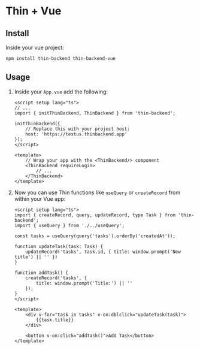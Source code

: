 # Thin + Vue

## Install

Inside your vue project:

```bash
npm install thin-backend thin-backend-vue
```

## Usage

1. Inside your `App.vue` add the following:

    ```vue
    <script setup lang="ts">
    // ...
    import { initThinBackend, ThinBackend } from 'thin-backend';

    initThinBackend({
        // Replace this with your project host:
        host: 'https://testus.thinbackend.app'
    });
    </script>

    <template>
        // Wrap your app with the <ThinBackend/> component
        <ThinBackend requireLogin>
            // ...
        </ThinBackend>
    </template>
    ```

2. Now you can use Thin functions like `useQuery` or `createRecord` from within your Vue app:

    ```vue
    <script setup lang="ts">
    import { createRecord, query, updateRecord, type Task } from 'thin-backend';
    import { useQuery } from './../useQuery';

    const tasks = useQuery(query('tasks').orderBy('createdAt'));

    function updateTask(task: Task) {
        updateRecord('tasks', task.id, { title: window.prompt('New title') || '' })
    }

    function addTask() {
        createRecord('tasks', {
            title: window.prompt('Title:') || ''
        });
    }
    </script>

    <template>
        <div v-for="task in tasks" v-on:dblclick="updateTask(task)">
            {{task.title}}
        </div>

        <button v-on:click="addTask()">Add Task</button>
    </template>
    ```